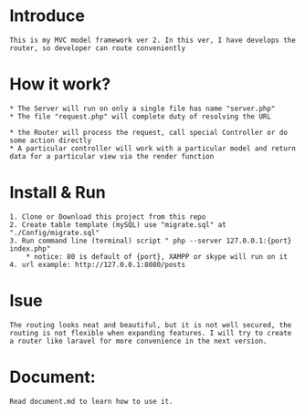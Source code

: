 # Introduce

    This is my MVC model framework ver 2. In this ver, I have develops the router, so developer can route conveniently


# How it work?
    * The Server will run on only a single file has name "server.php"
    * The file "request.php" will complete duty of resolving the URL

    * the Router will process the request, call special Controller or do some action directly
    * A particular controller will work with a particular model and return data for a particular view via the render function
# Install & Run
    1. Clone or Download this project from this repo
    2. Create table template (mySQL) use "migrate.sql" at "./Config/migrate.sql"
    3. Run command line (terminal) script " php --server 127.0.0.1:{port} index.php"
        * notice: 80 is default of {port}, XAMPP or skype will run on it
    4. url example: http://127.0.0.1:8080/posts
# Isue
    The routing looks neat and beautiful, but it is not well secured, the routing is not flexible when expanding features. I will try to create a router like laravel for more convenience in the next version.
# Document:
    Read document.md to learn how to use it.
